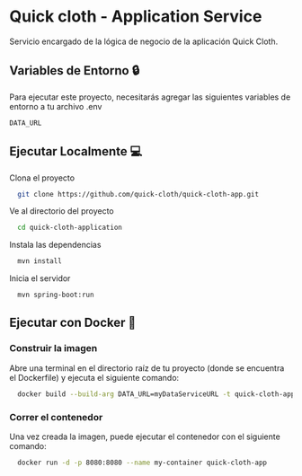 # Quick cloth - Application Service

Servicio encargado de la lógica de negocio de la aplicación Quick Cloth.

## Variables de Entorno 🔒

Para ejecutar este proyecto, necesitarás agregar las siguientes variables de entorno a tu archivo .env

`DATA_URL`

## Ejecutar Localmente 💻

Clona el proyecto

```bash
  git clone https://github.com/quick-cloth/quick-cloth-app.git
```

Ve al directorio del proyecto

```bash
  cd quick-cloth-application
```

Instala las dependencias

```bash
  mvn install
```

Inicia el servidor

```bash
  mvn spring-boot:run
```

## Ejecutar con Docker 🐳

### Construir la imagen

Abre una terminal en el directorio raíz de tu proyecto (donde se encuentra el Dockerfile) y ejecuta el siguiente comando:

```bash
  docker build --build-arg DATA_URL=myDataServiceURL -t quick-cloth-app .
```

### Correr el contenedor

Una vez creada la imagen, puede ejecutar el contenedor con el siguiente comando:

```bash
  docker run -d -p 8080:8080 --name my-container quick-cloth-app
```